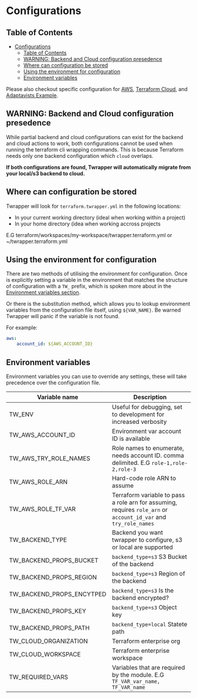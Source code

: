 # Configurations

## Table of Contents

- [Configurations](#configurations)
  - [Table of Contents](#table-of-contents)
  - [WARNING: Backend and Cloud configuration presedence](#warning-backend-and-cloud-configuration-presedence)
  - [Where can configuration be stored](#where-can-configuration-be-stored)
  - [Using the environment for configuration](#using-the-environment-for-configuration)
  - [Environment variables](#environment-variables)

Please also checkout specific configuration for [AWS](aws.md), [Terraform Cloud](terraform_cloud.md), and
[Adaptavists Example](adaptavist_example.md).

## WARNING: Backend and Cloud configuration presedence

While partial backend and cloud configurations can exist for the backend and cloud actions to work, both
configurations cannot be used when running the terraform cli wrapping commands. This is because Terraform needs
only one backend configuration which `cloud` overlaps.

**If both configurations are found, Twrapper will automatically migrate from your local/s3 backend to cloud.**

## Where can configuration be stored

Twrapper will look for `terraform.twrapper.yml` in the following locations:

- In your current working directory (ideal when working within a project)
- In your home directory (idea when working accross projects

E.G terraform/workspaces/my-workspace/twrapper.terraform.yml or ~/twrapper.terraform.yml

## Using the environment for configuration

There are two methods of utilising the environment for configuration. Once is explicitly setting a variable in the
environment that matches the structure of configuration with a `TW_` prefix, which is spoken more about in the 
[Environment variables section](#environment-variables).

Or there is the substitution method, which allows you to lookup environment variables from the configuration file
itself, using `${VAR_NAME}`. Be warned Twrapper will panic if the variable is not found.

For example:

```yaml
aws:
    account_id: ${AWS_ACCOUNT_ID}
```

## Environment variables

Environment variables you can use to override any settings, these will take precedence over the configuration file.

| Variable name             | Description                                                                                                      |
| ------------------------- | ---------------------------------------------------------------------------------------------------------------- |
| TW_ENV                    | Useful for debugging, set to development for increased verbosity                                                 |
| TW_AWS_ACCOUNT_ID         | Environment var account ID is available                                                                          |
| TW_AWS_TRY_ROLE_NAMES     | Role names to enumerate, needs account ID. comma delimited. E.G `role-1,role-2,role-3`                           |
| TW_AWS_ROLE_ARN           | Hard-code role ARN to assume                                                                                     |
| TW_AWS_ROLE_TF_VAR        | Terraform variable to pass a role arn for assuming, requires `role_arn` or `account_id_var` and `try_role_names` |
| TW_BACKEND_TYPE           | Backend you want twrapper to configure, s3 or local are supported                                                |
| TW_BACKEND_PROPS_BUCKET   | `backend_type=s3` S3 Bucket of the backend                                                                       |
| TW_BACKEND_PROPS_REGION   | `backend_type=s3` Region of the backend                                                                          |
| TW_BACKEND_PROPS_ENCYTPED | `backend_type=s3` Is the backend encrypted?                                                                      |
| TW_BACKEND_PROPS_KEY      | `backend_type=s3` Object key                                                                                     |
| TW_BACKEND_PROPS_PATH     | `backend_type=local` Statete path                                                                                |
| TW_CLOUD_ORGANIZATION     | Terraform enterprise org                                                                                         |
| TW_CLOUD_WORKSPACE        | Terraform enterprise workspace                                                                                   |
| TW_REQUIRED_VARS          | Variables that are required by the module. E.G `TF_VAR_var_name, TF_VAR_name`                                    |
